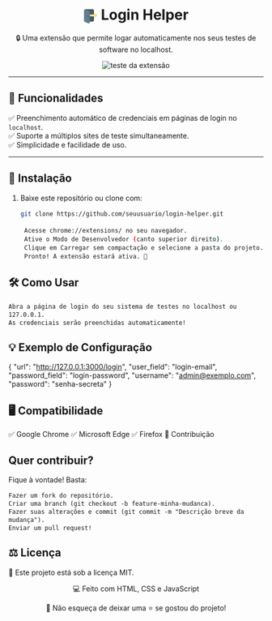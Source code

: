 <div align="center">
  
# <img src="assets/icon.png" style="height: 28px; width: 28px; vertical-align: bottom;"> Login Helper

🔒 Uma extensão que permite logar automaticamente nos seus testes de software no localhost.

![teste da extensão](assets/example.gif)

</div>

---

## 📌 Funcionalidades

✅ Preenchimento automático de credenciais em páginas de login no `localhost`.  
✅ Suporte a múltiplos sites de teste simultaneamente.  
✅ Simplicidade e facilidade de uso.  

---

## 🔧 Instalação

1. Baixe este repositório ou clone com:  
   ```bash
   git clone https://github.com/seuusuario/login-helper.git

    Acesse chrome://extensions/ no seu navegador.
    Ative o Modo de Desenvolvedor (canto superior direito).
    Clique em Carregar sem compactação e selecione a pasta do projeto.
    Pronto! A extensão estará ativa. 🚀

## 🛠 Como Usar

    Abra a página de login do seu sistema de testes no localhost ou 127.0.0.1.
    As credenciais serão preenchidas automaticamente!

## 💡 Exemplo de Configuração

{
    "url": "http://127.0.0.1:3000/login",
    "user_field": "login-email",
    "password_field": "login-password",
    "username": "admin@exemplo.com",
    "password": "senha-secreta"
}

## 🖥 Compatibilidade

✅ Google Chrome
✅ Microsoft Edge
✅ Firefox
🤝 Contribuição

## Quer contribuir? 
Fique à vontade! Basta:

    Fazer um fork do repositório.
    Criar uma branch (git checkout -b feature-minha-mudanca).
    Fazer suas alterações e commit (git commit -m "Descrição breve da mudança").
    Enviar um pull request!

## ⚖️ Licença

📝 Este projeto está sob a licença MIT.
<div align="center">

💻 Feito com HTML, CSS e JavaScript

🌟 Não esqueça de deixar uma ⭐ se gostou do projeto!
</div>